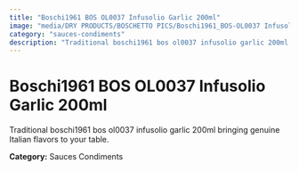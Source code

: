 ```yaml
---
title: "Boschi1961 BOS OL0037 Infusolio Garlic 200ml"
image: "media/DRY PRODUCTS/BOSCHETTO PICS/Boschi1961_BOS-OL0037 Infusolio Garlic 200ml.png"
category: "sauces-condiments"
description: "Traditional boschi1961 bos ol0037 infusolio garlic 200ml bringing genuine Italian flavors to your table."
---
```


# Boschi1961 BOS OL0037 Infusolio Garlic 200ml

Traditional boschi1961 bos ol0037 infusolio garlic 200ml bringing genuine Italian flavors to your table.

**Category:** Sauces Condiments
